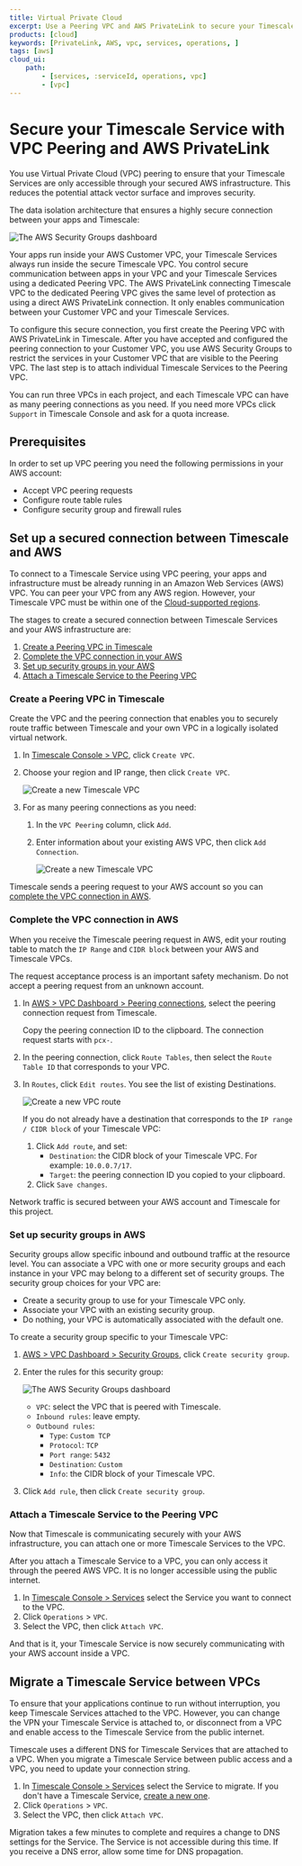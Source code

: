 ```yaml
---
title: Virtual Private Cloud
excerpt: Use a Peering VPC and AWS PrivateLink to secure your Timescale Service
products: [cloud]
keywords: [PrivateLink, AWS, vpc, services, operations, ]
tags: [aws]
cloud_ui:
    path:
        - [services, :serviceId, operations, vpc]
        - [vpc]
---
```


# Secure your Timescale Service with VPC Peering and AWS PrivateLink

You use Virtual Private Cloud (VPC) peering to ensure that your Timescale Services are 
only accessible through your secured AWS infrastructure. This reduces the potential 
attack vector surface and improves security.

The data isolation architecture that ensures a highly secure connection between your apps and Timescale:

<img class="main-content__illustration"
src="https://assets.timescale.com/docs/images/tsc-vpc-architecture.svg"
alt="The AWS Security Groups dashboard"/>

Your apps run inside your AWS Customer VPC, your Timescale Services always run 
inside the secure Timescale VPC. You control secure communication between apps in
your VPC and your Timescale Services using a dedicated Peering VPC. The AWS PrivateLink connecting 
Timescale VPC to the dedicated Peering VPC gives the same level of protection as using a direct AWS PrivateLink connection. 
It only enables communication between your Customer VPC and your Timescale Services.

To configure this secure connection, you first create the Peering VPC with 
AWS PrivateLink in Timescale. After you have accepted and configured the 
peering connection to your Customer VPC, you use AWS Security Groups to 
restrict the services in your Customer VPC that are visible to the Peering VPC.
The last step is to attach individual Timescale Services to the Peering 
VPC. 

You can run three VPCs in each project, and each Timescale VPC can have as 
many peering connections as you need. If you need more VPCs click `Support` 
in Timescale Console and ask for a quota increase. 


## Prerequisites

In order to set up VPC peering you need the following permissions in your AWS account:

*   Accept VPC peering requests
*   Configure route table rules
*   Configure security group and firewall rules

## Set up a secured connection between Timescale and AWS

To connect to a Timescale Service using VPC peering, your apps and infrastructure must be already
running in an Amazon Web Services (AWS) VPC. You can peer your VPC from any AWS region.
However, your Timescale VPC must be within one of the [Cloud-supported regions][tsc-regions].

The stages to create a secured connection between Timescale Services and your AWS infrastructure are:

1. [Create a Peering VPC in Timescale][aws-vpc-setup-vpc]
1. [Complete the VPC connection in your AWS][aws-vpc-complete]
1. [Set up security groups in your AWS][aws-vpc-security-groups]
1. [Attach a Timescale Service to the Peering VPC][aws-vpc-connect-vpcs]

### Create a Peering VPC in Timescale

Create the VPC and the peering connection that enables you to securely route traffic 
between Timescale and your own VPC in a logically isolated virtual network.

<Procedure>

1.  In [Timescale Console > VPC][console-vpc], click `Create VPC`.
1.  Choose your region and IP range, then click `Create VPC`. 

    <img class="main-content__illustration"
    src="https://assets.timescale.com/docs/images/tsc-vpc-create.png" 
    alt="Create a new Timescale VPC"/>

1.  For as many peering connections as you need:

    1. In the `VPC Peering` column, click `Add`.
    2. Enter information about your existing AWS VPC, then click `Add Connection`.

        <img class="main-content__illustration"
        src="https://assets.timescale.com/docs/images/tsc-vpc-add-peering.png"
        alt="Create a new Timescale VPC"/>

Timescale sends a peering request to your AWS account so you can 
[complete the VPC connection in AWS][aws-vpc-complete].
</Procedure>


### Complete the VPC connection in AWS
 
When you receive the Timescale peering request in AWS, edit your routing table to match 
the `IP Range` and `CIDR block` between your AWS and Timescale VPCs.

The request acceptance process is an important safety mechanism. Do not accept a
peering request from an unknown account.

<Procedure>

1. In [AWS > VPC Dashboard > Peering connections][aws-dashboard], select the peering connection 
    request from Timescale.

    Copy the peering connection ID to the clipboard. The connection request starts with `pcx-`.
 
1. In the peering connection, click  `Route Tables`, then select the `Route Table ID`
    that corresponds to your VPC.
1.  In `Routes`, click `Edit routes`. You see the list of existing Destinations.

    <img class="main-content__illustration"
    src="https://assets.timescale.com/docs/images/tsc-vpc-add-route.png"
    alt="Create a new VPC route"/>

    If you do not already have a destination that corresponds to the `IP range / CIDR block` of 
    your Timescale VPC: 

    1.  Click `Add route`, and set:
        * `Destination`: the CIDR block of your Timescale VPC. For example: `10.0.0.7/17`.
        * `Target`: the peering connection ID you copied to your clipboard.
    2.  Click `Save changes`.

Network traffic is secured between your AWS account and Timescale for this project. 
</Procedure>

### Set up security groups in AWS

Security groups allow specific inbound and outbound traffic at the resource level. 
You can associate a VPC with one or more security groups and each instance in your 
VPC may belong to a different set of security groups. The security group choices 
for your VPC are:

* Create a security group to use for your Timescale VPC only.
* Associate your VPC with an existing security group.
* Do nothing, your VPC is automatically associated with the default one.

<Procedure>
To create a security group specific to your Timescale VPC:

1. [AWS > VPC Dashboard > Security Groups][aws-security-groups], click `Create security group`.

1. Enter the rules for this security group:

   <img class="main-content__illustration"
   src="https://assets.timescale.com/docs/images/aws-vpc-securitygroup.webp"
   alt="The AWS Security Groups dashboard"/>

    *  `VPC`: select the VPC that is peered with Timescale.
    *  `Inbound rules`: leave empty.
    *  `Outbound rules`:
       * `Type`: `Custom TCP`
       * `Protocol`: `TCP`
       * `Port range`: `5432`
       * `Destination`: `Custom`
       * `Info`: the CIDR block of your Timescale VPC.
1.  Click `Add rule`, then click `Create security group`.

</Procedure>

### Attach a Timescale Service to the Peering VPC

Now that Timescale is communicating securely with your AWS infrastructure, you can attach 
one or more Timescale Services to the VPC. 

After you attach a Timescale Service to a VPC, you can only access it through the peered
AWS VPC. It is no longer accessible using the public internet.


<Procedure>

1.  In [Timescale Console > Services][console-services] select the Service you want to
    connect to the VPC.
1. Click `Operations` > `VPC`.
1. Select the VPC, then click `Attach VPC`.

</Procedure>

And that is it, your Timescale Service is now securely communicating with your AWS
account inside a VPC.

## Migrate a Timescale Service between VPCs

To ensure that your applications continue to run without interruption, you keep 
Timescale Services attached to the VPC. However, you can change the VPN your 
Timescale Service is attached to, or disconnect from a VPC and enable access to the 
Timescale Service from the public internet.

<Highlight type="info">
Timescale uses a different DNS for Timescale Services that are attached to a VPC.
When you migrate a Timescale Service between public access and a VPC, you need
to update your connection string.
</Highlight>

<Procedure>

1.  In [Timescale Console > Services][console-services] select the Service to migrate.
    If you don't have a Timescale Service, [create a new one][create-service].
1. Click `Operations` > `VPC`.
1. Select the VPC, then click `Attach VPC`.

</Procedure>

Migration takes a few minutes to complete and requires a change to DNS settings for the
Service. The Service is not accessible during this time. If you receive a DNS error, allow
some time for DNS propagation.

[aws-dashboard]: https://console.aws.amazon.com/vpc/home#PeeringConnections:
[aws-security-groups]: https://console.aws.amazon.com/vpcconsole/home#securityGroups:
[console-login]: https://console.cloud.timescale.com/
[console-vpc]: https://console.cloud.timescale.com/dashboard/vpc
[console-services]: https://console.cloud.timescale.com/dashboard/services
[timescale-support]: https://www.timescale.com/contact/
[tsc-regions]: /use-timescale/:currentVersion:/regions/


[aws-vpc-setup-vpc]: /use-timescale/:currentVersion:/vpc/#create-a-peering-vpc-in-timescale
[aws-vpc-complete]: /use-timescale/:currentVersion:/vpc/#complete-the-vpc-connection-in-aws
[aws-vpc-security-groups]: /use-timescale/:currentVersion:/vpc/#set-up-security-groups-in-aws
[aws-vpc-connect-vpcs]: /use-timescale/:currentVersion:/vpc/#attach-a-timescale-service-to-the-peering-vpc


[create-service]: /getting-started/:currentVersion:/services/#create-a-timescale-service